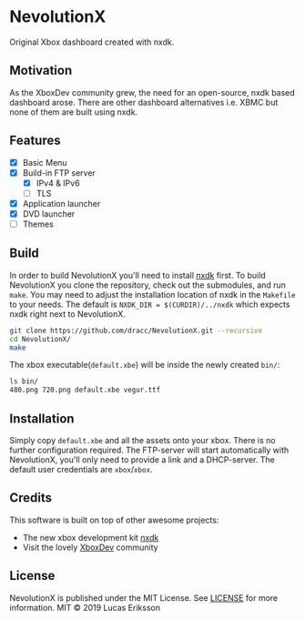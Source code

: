 # NevolutionX
Original Xbox dashboard created with nxdk.

## Motivation
As the XboxDev community grew, the need for an open-source, nxdk based dashboard arose. There are other dashboard alternatives i.e. XBMC but none of them are built using nxdk.

## Features
- [x] Basic Menu
- [x] Build-in FTP server
	- [x] IPv4 & IPv6
	- [ ] TLS
- [x] Application launcher
- [x] DVD launcher
- [ ] Themes

## Build
In order to build NevolutionX you'll need to install [nxdk](https://github.com/XboxDev/nxdk) first.
To build NevolutionX you clone the repository, check out the submodules, and run `make`. You may need to adjust the installation location of nxdk in the `Makefile` to your needs. The default is `NXDK_DIR = $(CURDIR)/../nxdk` which expects nxdk right next to NevolutionX.

```sh
git clone https://github.com/dracc/NevolutionX.git --recursive
cd NevolutionX/
make
```

The xbox executable(`default.xbe`) will be inside the newly created `bin/`:
```sh
ls bin/
480.png 720.png default.xbe vegur.ttf
```

## Installation
Simply copy `default.xbe` and all the assets onto your xbox.
There is no further configuration required. The FTP-server will start automatically with NevolutionX, you'll only need to provide a link and a DHCP-server. The default user credentials are `xbox`/`xbox`.

## Credits
This software is built on top of other awesome projects:
- The new xbox development kit [nxdk](https://github.com/XboxDev/nxdk)
- Visit the lovely [XboxDev](https://github.com/XboxDev/XboxDev) community

## License
 NevolutionX is published under the MIT License. See [LICENSE](LICENSE) for more information.
 MIT © 2019 Lucas Eriksson

